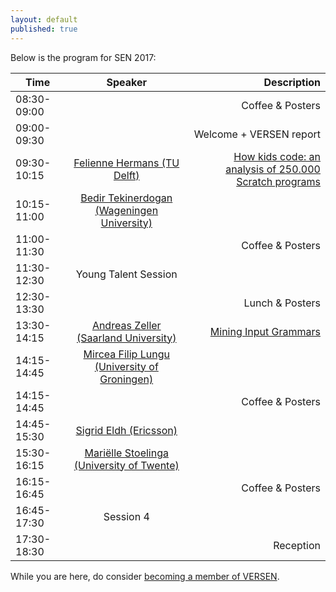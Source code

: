 ```yaml
---
layout: default
published: true
---
```


Below is the program for SEN 2017:

| Time | Speaker | Description |
|----- | :------:  | ----------: |
| 08:30-09:00 |  | Coffee & Posters |
| 09:00-09:30 |  | Welcome + VERSEN report |
| 09:30-10:15 | [Felienne Hermans (TU Delft)](./hermans) | [How kids code: an analysis of 250.000 Scratch programs](./hermans) |
| 10:15-11:00 | [Bedir Tekinerdogan (Wageningen University)](./tekinerdogan) | |
| 11:00-11:30 |  | Coffee & Posters | 
| 11:30-12:30 | Young Talent Session |  | 
| 12:30-13:30 |  | Lunch & Posters |
| 13:30-14:15 | [Andreas Zeller (Saarland University)](./zeller) | [Mining Input Grammars](./zeller) | 
| 14:15-14:45 | [Mircea Filip Lungu (University of Groningen)](./lungu) |  |
| 14:15-14:45 |  | Coffee & Posters |
| 14:45-15:30 | [Sigrid Eldh (Ericsson)](./eldh) |  |
| 15:30-16:15 | [Mariëlle Stoelinga (University of Twente)](./stoelinga)	|  |
| 16:15-16:45 |  | Coffee & Posters |
| 16:45-17:30 | Session 4	|  |
| 17:30-18:30 | 	| Reception |



While you are here, do consider [becoming a member of VERSEN](http://www.versen.nl/register).
